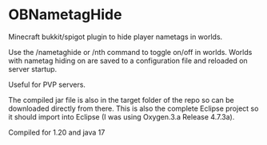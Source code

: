 # OBNametagHide
Minecraft bukkit/spigot plugin to hide player nametags in worlds.

Use the /nametaghide or /nth command to toggle on/off in worlds.
Worlds with nametag hiding on are saved to a configuration file and reloaded on server startup.

Useful for PVP servers.

The compiled jar file is also in the target folder of the repo so can be downloaded directly from there. This is also the complete Eclipse project so it should import into Eclipse (I was using Oxygen.3.a Release 4.7.3a).

Compiled for 1.20 and java 17
